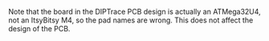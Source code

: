   
Note that the board in the DIPTrace PCB design is actually an ATMega32U4, not an ItsyBitsy M4, so the pad names are wrong.
This does not affect the design of the PCB.

